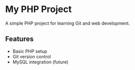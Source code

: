 # My PHP Project

A simple PHP project for learning Git and web development.

## Features
- Basic PHP setup
- Git version control
- MySQL integration (future)